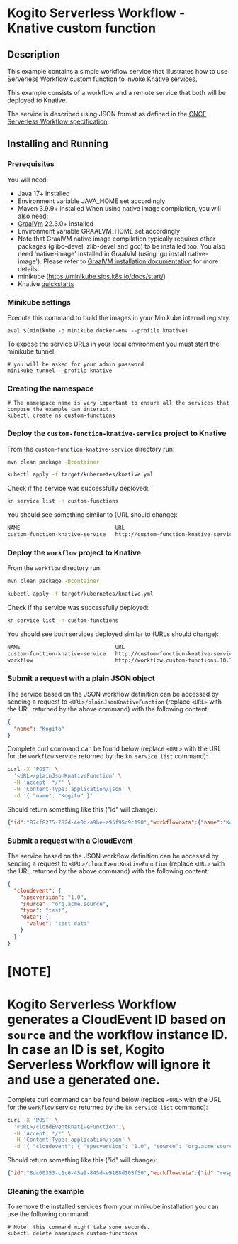 # Kogito Serverless Workflow - Knative custom function

## Description

This example contains a simple workflow service that illustrates how to use Serverless Workflow custom function to invoke Knative services.

This example consists of a workflow and a remote service that both will be deployed to Knative.

The service is described using JSON format as defined in the 
[CNCF Serverless Workflow specification](https://github.com/serverlessworkflow/specification).

## Installing and Running

### Prerequisites
 
You will need:
  - Java 17+ installed
  - Environment variable JAVA_HOME set accordingly
  - Maven 3.9.9+ installed
    When using native image compilation, you will also need:
  - [GraalVm](https://www.graalvm.org/downloads/) 22.3.0+ installed
  - Environment variable GRAALVM_HOME set accordingly
  - Note that GraalVM native image compilation typically requires other packages (glibc-devel, zlib-devel and gcc) to be installed too.  You also need 'native-image' installed in GraalVM (using 'gu install native-image'). Please refer to [GraalVM installation documentation](https://www.graalvm.org/docs/reference-manual/aot-compilation/#prerequisites) for more details.
  - minikube (https://minikube.sigs.k8s.io/docs/start/)
  - Knative [quickstarts](https://knative.dev/docs/getting-started/quickstart-install/)

### Minikube settings

Execute this command to build the images in your Minikube internal registry.
```shell
eval $(minikube -p minikube docker-env --profile knative)
```

To expose the service URLs in your local environment you must start the minikube tunnel.

```shell
# you will be asked for your admin password
minikube tunnel --profile knative
```

### Creating the namespace

```shell
# The namespace name is very important to ensure all the services that compose the example can interact.
kubectl create ns custom-functions
```

### Deploy the `custom-function-knative-service` project to Knative

From the `custom-function-knative-service` directory run:

```sh
mvn clean package -Dcontainer
```

```sh
kubectl apply -f target/kubernetes/knative.yml
```

Check if the service was successfully deployed:

```sh
kn service list -n custom-functions
```

You should see something similar to (URL should change):

```sh
NAME                              URL                                                                             LATEST                                  AGE   CONDITIONS   READY   REASON
custom-function-knative-service   http://custom-function-knative-service.custom-functions.10.107.55.54.sslip.io   custom-function-knative-service-00001   53s   3 OK / 3     True     
```

### Deploy the `workflow` project to Knative

From the `workflow` directory run:

```sh
mvn clean package -Dcontainer
```

```sh
kubectl apply -f target/kubernetes/knative.yml
```

Check if the service was successfully deployed:

```sh
kn service list -n custom-functions
```

You should see both services deployed similar to  (URLs should change):

```sh
NAME                              URL                                                                             LATEST                                  AGE     CONDITIONS   READY   REASON
custom-function-knative-service   http://custom-function-knative-service.custom-functions.10.107.55.54.sslip.io   custom-function-knative-service-00001   9m45s   3 OK / 3     True    
workflow                          http://workflow.custom-functions.10.107.55.54.sslip.io                          workflow-00001                          8s      3 OK / 3     True           
```

### Submit a request with a plain JSON object 

The service based on the JSON workflow definition can be accessed by sending a request to `<URL>/plainJsonKnativeFunction` (replace `<URL>` with the URL returned by the above command) with the following content:

```json
{
  "name": "Kogito"
}
```

Complete curl command can be found below (replace `<URL>` with the URL for the `workflow` service returned by the `kn service list` command):

```sh
curl -X 'POST' \
  '<URL>/plainJsonKnativeFunction' \
  -H 'accept: */*' \
  -H 'Content-Type: application/json' \
  -d '{ "name": "Kogito" }'
```

Should return something like this ("id" will change):

```json
{"id":"87cf8275-782d-4e0b-a9be-a95f95c9c190","workflowdata":{"name":"Kogito","greeting":"Greetings from Serverless Workflow, Kogito"}}
```

### Submit a request with a CloudEvent

The service based on the JSON workflow definition can be accessed by sending a request to `<URL>/cloudEventKnativeFunction` (replace `<URL>` with the URL returned by the above command) with the following content:

```json
{
  "cloudevent": {
    "specversion": "1.0",
    "source": "org.acme.source",
    "type": "test",
    "data": {
      "value": "test data"
    }
  }
}
```

[NOTE]
====
Kogito Serverless Workflow generates a CloudEvent ID based on `source` and the workflow instance ID. In case an ID is set, Kogito Serverless Workflow will ignore it and use a generated one.
====

Complete curl command can be found below (replace `<URL>` with the URL for the `workflow` service returned by the `kn service list` command):

```sh
curl -X 'POST' \
  '<URL>/cloudEventKnativeFunction' \
  -H 'accept: */*' \
  -H 'Content-Type: application/json' \
  -d '{ "cloudevent": { "specversion": "1.0", "source": "org.acme.source", "type": "test", "data": { "value": "test data"} }}'
```

Should return something like this ("id" will change):

```json
{"id":"8dc00353-c1c6-45e9-845d-e9188d103f50","workflowdata":{"id":"response-of-org.acme.source_8dc00353-c1c6-45e9-845d-e9188d103f50","specversion":"1.0","source":"cloudEventFunction","type":"annotated"}}
```

### Cleaning the example

To remove the installed services from your minikube installation you can use the following command:

```shell
# Note: this command might take some seconds.
kubectl delete namespace custom-functions    
```
